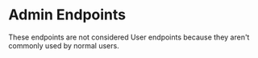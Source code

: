 # Admin Endpoints

These endpoints are not considered User endpoints because they aren't commonly used by normal users.
